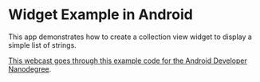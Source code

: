 # Widget Example in Android

This app demonstrates how to create a collection view widget to display a simple list of strings.

[This webcast goes through this example code for the Android Developer Nanodegree](https://www.youtube.com/watch?v=eKANzCs2pWM&feature=youtu.be).
